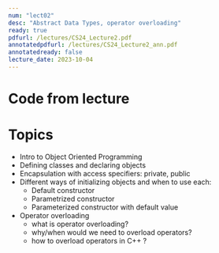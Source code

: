 ```yaml
---
num: "lect02"
desc: "Abstract Data Types, operator overloading"
ready: true
pdfurl: /lectures/CS24_Lecture2.pdf
annotatedpdfurl: /lectures/CS24_Lecture2_ann.pdf
annotatedready: false
lecture_date: 2023-10-04
---
```


# Code from lecture


# Topics

* Intro to Object Oriented Programming
* Defining classes and declaring objects 
* Encapsulation with access specifiers: private, public 
* Different ways of initializing objects and when to use each:
    - Default constructor
    - Parametrized constructor
    - Parameterized constructor with default value
* Operator overloading
    - what is operator overloading?
    - why/when would we need to overload operators?
    - how to overload operators in C++ ?
